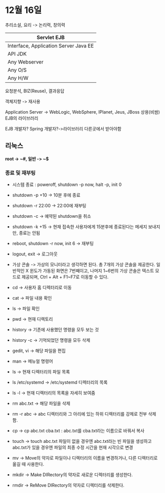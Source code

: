 # 12월 16일



추리소설, 요리 -> 논리력, 창의력



| Servlet                                               EJB    |
| ------------------------------------------------------------ |
| Interface, Application Server           Java EE              |
| API                                                       JDK |
| Any Webserver                                                |
| Any O/S                                                      |
| Any H/W                                                      |

요청분석, BIZ(Reuse), 결과응답

객체지향 -> 재사용

Application Server -> WebLogic, WebSphere, IPlanet, Jeus, JBoss 상용(비쌈) EJB의 라이브러리

EJB 개발자? Spring 개발자?->라이브러리 다른곳에서 받아야함



## 리눅스

**root -> ~#, 일반 -> ~$**



### 종료 및 재부팅

- 시스템 종료 : poweroff, shutdown -p now, halt -p, init 0
- shutdown -p +10 -> 10분 후에 종료
- shutdown -r 22:00 -> 22:00에 재부팅
- shutdown -c -> 예약된 shutdown을 취소
- shutdown -k +15 -> 현재 접속한 사용자에게 15분후에 종료된다는 메세지 보내지만, 종료는 안됨



- reboot, shutdown -r now, init 6 -> 재부팅



- logout, exit -> 로그아웃



- 가상 콘솔 -> 가상의 모니터라고 생각하면 된다. 총 7개의 가상 콘솔을 제공한다. 일반적인 X 윈도가 가동된 화면은 7번째이고, 나머지 1~6번의 가상 콘솔은 텍스트 모드로 제공되며, Ctrl + Alt + F1~F7로 이동할 수 있다.



- cd -> 사용자 홈 디렉터리로 이동
- cat -> 파일 내용 확인
- ls -> 파일 확인
- pwd -> 현재 디렉토리



- history -> 기존에 사용했던 명령을 모두 보는 것
- history -c -> 기억되었던 명령을 모두 삭제



- gedit, vi -> 해당 파일을 편집

- man -> 메뉴얼 명령어



- ls -> 현재 디렉터리의 파일 목록
- ls /etc/systemd -> /etc/systemd 디렉터리의 목록
- ls -l -> 현재 디렉터리의 목록을 자세히 보여줌



- rm abc.txt -> 해당 파일을 삭제
- rm -r abc -> abc 디렉터리와 그 아리에 있는 하위 디렉터리를 강제로 전부 삭제함.



- cp -> cp abc.txt cba.txt : abc.txt를 cba.txt라는 이름으로 바꿔서 복사
- touch -> touch abc.txt 파일이 없을 경우엔 abc.txt라는 빈 파일을 생성하고 abc.txt가 있을 경우엔 파일의 최종 수정 시간을 현재 시각으로 변경
- mv -> Move의 약자로 파일이나 디렉터리의 이름을 변경하거나, 다른 디렉터리로 옮길 때 사용한다.
- mkdir -> Make DIRectory의 약자로 새로운 디렉터리를 생성한다.
- rmdir -> ReMove DIRectory의 약자로 디렉터리를 삭제한다.

